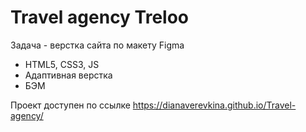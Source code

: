 # Travel agency Treloo

Задача - верстка сайта по макету Figma

* HTML5, CSS3, JS
* Адаптивная верстка
* БЭМ

Проект доступен по ссылке https://dianaverevkina.github.io/Travel-agency/